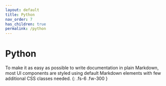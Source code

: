 ```yaml
---
layout: default
title: Python
nav_order: 7
has_children: true
permalink: /python
---
```


# Python

To make it as easy as possible to write documentation in plain Markdown, most UI components are styled using default Markdown elements with few additional CSS classes needed.
{: .fs-6 .fw-300 }
